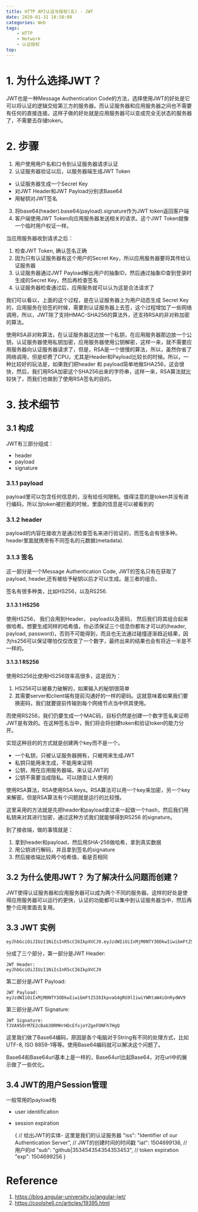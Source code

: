 ```yaml
---
title: HTTP API认证与授权(五) - JWT
date: 2020-01-31 18:58:09
categories: Web
tags:
    - HTTP
    - Network
    - 认证授权
top:
---
```

# 1. 为什么选择JWT？

JWT也是一种Message Authentication Code的方法，选择使用JWT的好处是它可以将认证的逻辑交给第三方的服务器。而认证服务器和应用服务器之间也不需要有任何的直接连接。这样子做的好处就是应用服务器可以变成完全无状态的服务器了，不需要去存储token。

# 2. 步骤

1. 用户使用用户名和口令到认证服务器请求认证
2. 认证服务器验证以后，以服务器端生成JWT Token

+ 认证服务器生成一个Secret Key
+ 对JWT Header和JWT Payload分别求Base64
+ 用秘钥对JWT签名

3. 将base64(header).base64(payload).signature作为JWT token返回客户端
4. 客户端使用JWT Token向应用服务器发送相关的请求。这个JWT Token就像一个临时用户权证一样。


当应用服务器收到请求之后：

1. 检查JWT Token, 确认签名正确
2. 因为只有认证服务器有这个用户的Secret Key，所以应用服务器要将其传给认证服务器
3. 认证服务器通过JWT Payload解出用户的抽象ID，然后通过抽象ID查到登录时生成的Secret Key，然后再检查签名
4. 认证服务器检查通过后，应用服务就可以认为这是合法请求了

我们可以看以，上面的这个过程，是在认证服务器上为用户动态生成 Secret Key的，应用服务在验签的时候，需要到认证服务器上去签，这个过程增加了一些网络调用，所以，JWT除了支持HMAC-SHA256的算法外，还支持RSA的非对称加密的算法。

使用RSA非对称算法，在认证服务器这边放一个私钥，在应用服务器那边放一个公钥，认证服务器使用私钥加密，应用服务器使用公钥解密，这样一来，就不需要应用服务器向认证服务器请求了，但是，RSA是一个很慢的算法，所以，虽然你省了网络调用，但是却费了CPU，尤其是Header和Payload比较长的时候。所以，一种比较好的玩法是，如果我们把header 和 payload简单地做SHA256，这会很快，然后，我们用RSA加密这个SHA256出来的字符串，这样一来，RSA算法就比较快了，而我们也做到了使用RSA签名的目的。

# 3. 技术细节

## 3.1 构成

JWT有三部分组成：
+ header
+ payload
+ signature

### 3.1.1 payload 

payload里可以包含任何信息的，没有给任何限制。值得注意的是token并没有进行编码，所以当token被拦截的时候，里面的信息是可以被看到的

### 3.1.2 header

payload的内容在接收方是通过检查签名来进行验证的，而签名会有很多种。header里面就携带有不同签名的元数据(metadata).

### 3.1.3 签名

这一部分是一个Message Authentication Code, JWT的签名只有在获取了payload, header,还有被给予秘钥以后才可以生成。是三者的组合。

签名有很多种类，比如HS256，以及RS256. 

#### 3.1.3.1 HS256

使用HS256， 我们会用到Header， payload以及密码， 然后我们将其组合起来做哈希。想要生成同样的哈希值，你必须保证三个信息你都有才可以的(header, payload, password)，否则不可能得到，而且也无法通过碰撞逐渐趋近结果，因为hs256可以保证哪怕仅仅改变了一个数字，最终出来的结果也会有将近一半是不一样的。

#### 3.1.3.1 RS256

使用RS256比使用HS256效率高很多，这是因为：
1. HS256可以被暴力破解的，如果输入的秘钥很简单
2. 其需要server和client端有提前沟通好的一样的密码。这就意味着如果我们要换密码，我们就要提前传输到每个网络节点当中供其使用。

而使用RS256，我们仍要生成一个MAC码，目标仍然是创建一个数字签名来证明JWT是有效的。在这种签名当中，我们将会将创建token和验证token的能力分开。

实现这种目的的方式就是创建两个key而不是一个。
+ 一个私钥，只被认证服务器拥有，只被用来生成JWT
+ 私钥只能用来生成，不能用来证明
+ 公钥，用在应用服务器端，来认证JWT的
+ 公钥不需要当成隐私。可以随意让人使用的


使用RSA算法，RSA使用RSA keys。RSA算法可以用一个key来加密，另一个key来解密。但是RSA算法有个问题就是运行的比较慢。

这里采用的方法就是先把header和payload拿过来一起做一个hash，然后我们用私钥来对其进行加密，通过这种方式我们就能够得到RS256 的signature。

到了接收端，做的事情就是：
1. 拿到header和payload，然后用SHA-256做哈希，拿到真实数据
2. 用公钥进行解码，并且拿到签名的signature
3. 然后接收端比较两个哈希值，看是否相同



## 3.2 为什么使用JWT？ 为了解决什么问题而创建？

JWT使得认证服务器和应用服务器可以成为两个不同的服务器。这样的好处是使得应用服务器可以运行的更快，认证的功能都可以集中到认证服务器当中，然后再整个应用里面去复用。

## 3.3 JWT 实例

    eyJhbGciOiJIUzI1NiIsInR5cCI6IkpXVCJ9.eyJzdWIiOiIxMjM0NTY3ODkwIiwibmFtZSI6IkpvaG4gRG9lIiwiYWRtaW4iOnRydWV9.TJVA95OrM7E2cBab30RMHrHDcEfxjoYZgeFONFh7HgQ

分成了三个部分，第一部分是JWT Header:

    JWT Header: 
    eyJhbGciOiJIUzI1NiIsInR5cCI6IkpXVCJ9

第二部分是JWT Payload:

    JWT Payload: eyJzdWIiOiIxMjM0NTY3ODkwIiwibmFtZSI6IkpvaG4gRG9lIiwiYWRtaW4iOnRydWV9
    
第三部分是JWT Signature:

    JWT Signature: 
    TJVA95OrM7E2cBab30RMHrHDcEfxjoYZgeFONFh7HgQ

这里我们做了Base64编码，原因是各个电脑对于String有不同的处理方式，比如UTF-8, ISO 8859-1等等。使用Base64编码就可以解决这个问题了。

Base64和Base64url基本上是一样的，Base64url比起Base64，对在url中的展示做了一些优化。

## 3.4 JWT的用户Session管理

一般常用的payload有
+ user identification 
+ session expiration

    {
        // 给出JWT的实体- 这里是我们的认证服务器
        "iss": "Identifier of our Authentication Server",
        // JWT的创建时间的时间戳
        "iat": 1504699136, 
        // 用户的id
        "sub": "github|353454354354353453",
        // token expiration
        "exp": 1504699256
    }



# Reference 

1. https://blog.angular-university.io/angular-jwt/
2. https://coolshell.cn/articles/19395.html